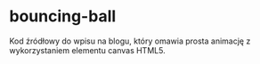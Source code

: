 # bouncing-ball
Kod źródłowy do wpisu na blogu, który omawia prosta animację z wykorzystaniem elementu canvas HTML5.
